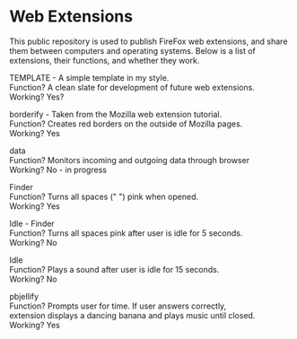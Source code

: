 # Web Extensions
 This public repository is used to publish FireFox web extensions, and share them between computers and operating systems.
 Below is a list of extensions, their functions, and whether they work.
 
 TEMPLATE - A simple template in my style.<br />
 Function? A clean slate for development of future web extensions.<br />
 Working? Yes?
 
 borderify - Taken from the Mozilla web extension tutorial.<br />
 Function? Creates red borders on the outside of Mozilla pages.<br />
 Working? Yes
 
 data<br />
 Function? Monitors incoming and outgoing data through browser<br />
 Working? No - in progress
 
 Finder<br />
 Function? Turns all spaces (" ") pink when opened.<br />
 Working? Yes
 
 Idle - Finder<br />
 Function? Turns all spaces pink after user is idle for 5 seconds.<br />
 Working? No
 
 Idle<br />
 Function? Plays a sound after user is idle for 15 seconds.<br />
 Working? No
 
 pbjellify<br />
 Function? Prompts user for time. If user answers correctly, <br />
 extension displays a dancing banana and plays music until closed.<br />
 Working? Yes
 
